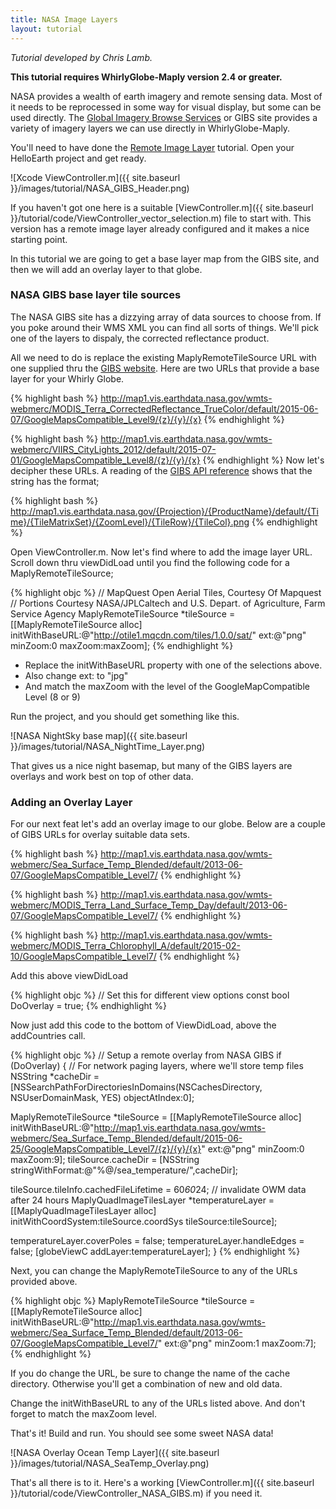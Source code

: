 ```yaml
---
title: NASA Image Layers
layout: tutorial
---
```


*Tutorial developed by Chris Lamb.*

**This tutorial requires WhirlyGlobe-Maply version 2.4 or greater.**

NASA provides a wealth of earth imagery and remote sensing data.  Most of it needs to be reprocessed in some way for visual display, but some can be used directly.  The [Global Imagery Browse Services](https://earthdata.nasa.gov/about/science-system-description/eosdis-components/global-imagery-browse-services-gibs) or GIBS site provides a variety of imagery layers we can use directly in WhirlyGlobe-Maply.

You'll need to have done the [Remote Image Layer](remote_image_layer.html) tutorial.  Open your HelloEarth project and get ready.

![Xcode ViewController.m]({{ site.baseurl }}/images/tutorial/NASA_GIBS_Header.png)

If you haven't got one here is a suitable [ViewController.m]({{ site.baseurl }}/tutorial/code/ViewController_vector_selection.m) file to start with.  This version has a remote image layer already configured and it makes a nice starting point.

In this tutorial we are going to get a base layer map from the GIBS site, and then we will add an overlay layer to that globe.

### NASA GIBS base layer tile sources  

The NASA GIBS site has a dizzying array of data sources to choose from.  If you poke around their WMS XML you can find all sorts of things.  We'll pick one of the layers to dispaly, the corrected reflectance product.

All we need to do is replace the existing MaplyRemoteTileSource URL with one supplied thru the [GIBS website](https://wiki.earthdata.nasa.gov/display/GIBS/GIBS+Available+Imagery+Products#expand-CorrectedReflectance5Products).  Here are two URLs that provide a base layer for your Whirly Globe.

{% highlight bash %}
http://map1.vis.earthdata.nasa.gov/wmts-webmerc/MODIS_Terra_CorrectedReflectance_TrueColor/default/2015-06-07/GoogleMapsCompatible_Level9/{z}/{y}/{x}
{% endhighlight %}

{% highlight bash %}
http://map1.vis.earthdata.nasa.gov/wmts-webmerc/VIIRS_CityLights_2012/default/2015-07-01/GoogleMapsCompatible_Level8/{z}/{y}/{x}
{% endhighlight %}
Now let's decipher these URLs.  A reading of the [GIBS API reference](https://wiki.earthdata.nasa.gov/display/GIBS/GIBS+API+for+Developers) shows that the string has the format;

{% highlight bash %}
http://map1.vis.earthdata.nasa.gov/{Projection}/{ProductName}/default/{Time}/{TileMatrixSet}/{ZoomLevel}/{TileRow}/{TileCol}.png
{% endhighlight %}

Open ViewController.m. Now let's find where to add the image layer URL.  Scroll down thru viewDidLoad until you find the following code for a MaplyRemoteTileSource;

{% highlight objc %}
// MapQuest Open Aerial Tiles, Courtesy Of Mapquest
// Portions Courtesy NASA/JPL­Caltech and U.S. Depart. of Agriculture, Farm Service Agency
MaplyRemoteTileSource *tileSource =
[[MaplyRemoteTileSource alloc]
    initWithBaseURL:@"http://otile1.mqcdn.com/tiles/1.0.0/sat/"
    ext:@"png" minZoom:0 maxZoom:maxZoom];
{% endhighlight %}

- Replace the initWithBaseURL property with one of the selections above.
- Also change ext: to "jpg"
- And match the maxZoom with the level of the GoogleMapCompatible Level (8 or 9)

Run the project, and you should get something like this.

![NASA NightSky base map]({{ site.baseurl }}/images/tutorial/NASA_NightTime_Layer.png)

That gives us a nice night basemap, but many of the GIBS layers are overlays and work best on top of other data.

### Adding an Overlay Layer

For our next feat let's add an overlay image to our globe.  Below are a couple of GIBS URLs for overlay suitable data sets.

{% highlight bash %}
http://map1.vis.earthdata.nasa.gov/wmts-webmerc/Sea_Surface_Temp_Blended/default/2013-06-07/GoogleMapsCompatible_Level7/
{% endhighlight %}

{% highlight bash %}
http://map1.vis.earthdata.nasa.gov/wmts-webmerc/MODIS_Terra_Land_Surface_Temp_Day/default/2013-06-07/GoogleMapsCompatible_Level7/
{% endhighlight %}

{% highlight bash %}
http://map1.vis.earthdata.nasa.gov/wmts-webmerc/MODIS_Terra_Chlorophyll_A/default/2015-02-10/GoogleMapsCompatible_Level7/
{% endhighlight %}

Add this above viewDidLoad

{% highlight objc %}
// Set this for different view options
const bool DoOverlay = true;
{% endhighlight %}

Now just add this code to the bottom of ViewDidLoad, above the addCountries call.

{% highlight objc %}
// Setup a remote overlay from NASA GIBS
if (DoOverlay)
{
  // For network paging layers, where we'll store temp files
  NSString *cacheDir = [NSSearchPathForDirectoriesInDomains(NSCachesDirectory, NSUserDomainMask, YES)  objectAtIndex:0];

  MaplyRemoteTileSource *tileSource = [[MaplyRemoteTileSource alloc] initWithBaseURL:@"http://map1.vis.earthdata.nasa.gov/wmts-webmerc/Sea_Surface_Temp_Blended/default/2015-06-25/GoogleMapsCompatible_Level7/{z}/{y}/{x}" ext:@"png" minZoom:0 maxZoom:9];
  tileSource.cacheDir = [NSString stringWithFormat:@"%@/sea_temperature/",cacheDir];

  tileSource.tileInfo.cachedFileLifetime = 60*60*24; // invalidate OWM data after 24 hours
  MaplyQuadImageTilesLayer *temperatureLayer = [[MaplyQuadImageTilesLayer alloc] initWithCoordSystem:tileSource.coordSys tileSource:tileSource];

  temperatureLayer.coverPoles = false;
  temperatureLayer.handleEdges = false;
  [globeViewC addLayer:temperatureLayer];
}
{% endhighlight %}

Next, you can change the MaplyRemoteTileSource to any of the URLs provided above.

{% highlight objc %}
MaplyRemoteTileSource *tileSource = [[MaplyRemoteTileSource alloc] initWithBaseURL:@"http://map1.vis.earthdata.nasa.gov/wmts-webmerc/Sea_Surface_Temp_Blended/default/2013-06-07/GoogleMapsCompatible_Level7/"
ext:@"png" minZoom:1 maxZoom:7];
{% endhighlight %}

If you do change the URL, be sure to change the name of the cache directory.  Otherwise you'll get a combination of new and old data.
 
Change the initWithBaseURL to any of the URLs listed above.
And don't forget to match the maxZoom level.


That's it! Build and run.  You should see some sweet NASA data! 

![NASA Overlay Ocean Temp Layer]({{ site.baseurl }}/images/tutorial/NASA_SeaTemp_Overlay.png)

That's all there is to it.  Here's a working [ViewController.m]({{ site.baseurl }}/tutorial/code/ViewController_NASA_GIBS.m) if you need it.

